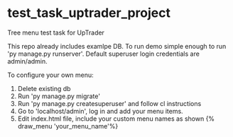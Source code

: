 # test_task_uptrader_project
Tree menu test task for UpTrader

This repo already includes examlpe DB.
To run demo simple enough to run 'py manage.py runserver'. Default superuser login credentials are admin/admin.

To configure your own menu:
1. Delete existing db
2. Run 'py manage.py migrate'
3. Run 'py manage.py createsuperuser' and follow cl instructions
4. Go to 'localhost/admin', log in and add your menu items.
5. Edit index.html file, include your custom menu names as shown {% draw_menu 'your_menu_name'%}
